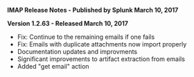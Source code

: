 **IMAP Release Notes - Published by Splunk March 10, 2017**

**Version 1.2.63 - Released March 10, 2017**

- Fix: Continue to the remaining emails if one fails
- Fix: Emails with duplicate attachments now import properly
- Documentation updates and improvments
- Significant improvements to artifact extraction from emails
- Added "get email" action
